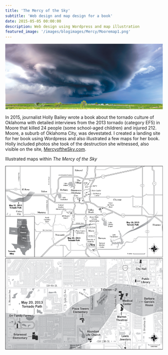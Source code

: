 ```yaml
---
title: 'The Mercy of the Sky'
subtitle: 'Web design and map design for a book'
date: 2015-05-05 00:00:00
description: Web design using Wordpress and map illustration
featured_image: '/images/blogimages/Mercy/Mooremap1.png'
---
```


![](/images/blogimages/Mercy/mercybackground2.jpg)


In 2015, journalist Holly Bailey wrote a book about the tornado culture of Oklahoma with detailed interviews from the 2013 tornado (category EF5) in Moore that killed 24 people (some school-aged children) and injured 212. Moore, a suburb of Oklahoma City, was devestated. I created a landing site for her book using Wordpress and also illustrated a few maps for her book. Holly included photos she took of the destruction she witnessed, also visible on the site, [MercyoftheSky.com](http://www.mercyofthesky.com/). 

Illustrated maps within <em>The Mercy of the Sky</em>

<div class="gallery" data-columns="2">
	<img src="/images/blogimages/Mercy/OKCmap1.png">
	<img src="/images/blogimages/Mercy/Mooremap1.png">
	</div>
